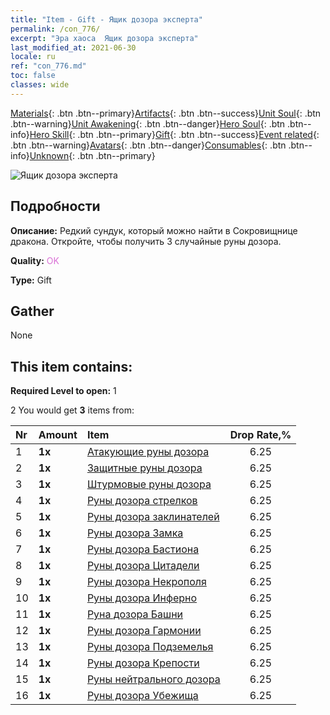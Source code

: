 ```yaml
---
title: "Item - Gift - Ящик дозора эксперта"
permalink: /con_776/
excerpt: "Эра хаоса  Ящик дозора эксперта"
last_modified_at: 2021-06-30
locale: ru
ref: "con_776.md"
toc: false
classes: wide
---
```

 [Materials](/ItemsRU/){: .btn .btn--primary}[Artifacts](/ItemsRU/Artifacts/){: .btn .btn--success}[Unit Soul](/ItemsRU/UnitSoul/){: .btn .btn--warning}[Unit Awakening](/ItemsRU/UnitAwakening/){: .btn .btn--danger}[Hero Soul](/ItemsRU/HeroSoul/){: .btn .btn--info}[Hero Skill](/ItemsRU/HeroSkill/){: .btn .btn--primary}[Gift](/ItemsRU/Gift/){: .btn .btn--success}[Event related](/ItemsRU/Events/){: .btn .btn--warning}[Avatars](/ItemsRU/Avatars/){: .btn .btn--danger}[Consumables](/ItemsRU/Consumables/){: .btn .btn--info}[Unknown](/ItemsRU/Unknown/){: .btn .btn--primary}

 ![Ящик дозора эксперта](/images/t/i_tujianhezi3.png)

## Подробности
 **Описание:** Редкий сундук, который можно найти в Сокровищнице дракона. Откройте, чтобы получить 3 случайные руны дозора.

 **Quality:** <span style="color: #DA70D6">OK</span>

 **Type:** Gift

## Gather

  None

## This item contains:

 **Required Level to open:** 1

 2 You would get **3** items  from:

  | Nr | Amount |     Item    | Drop Rate,% |
  |:---|:-------|:------------|:---------:|
  | 1 |  **1x** | [Атакующие руны дозора](/ItemsRU/con_734/) | 6.25 | 
  | 2 |  **1x** | [Защитные руны дозора](/ItemsRU/con_739/) | 6.25 | 
  | 3 |  **1x** | [Штурмовые руны дозора](/ItemsRU/con_741/) | 6.25 | 
  | 4 |  **1x** | [Руны дозора стрелков](/ItemsRU/con_742/) | 6.25 | 
  | 5 |  **1x** | [Руны дозора заклинателей](/ItemsRU/con_746/) | 6.25 | 
  | 6 |  **1x** | [Руны дозора Замка](/ItemsRU/con_752/) | 6.25 | 
  | 7 |  **1x** | [Руны дозора Бастиона](/ItemsRU/con_753/) | 6.25 | 
  | 8 |  **1x** | [Руны дозора Цитадели](/ItemsRU/con_754/) | 6.25 | 
  | 9 |  **1x** | [Руны дозора Некрополя](/ItemsRU/con_755/) | 6.25 | 
  | 10 |  **1x** | [Руны дозора Инферно](/ItemsRU/con_777/) | 6.25 | 
  | 11 |  **1x** | [Руна дозора Башни](/ItemsRU/con_785/) | 6.25 | 
  | 12 |  **1x** | [Руны дозора Гармонии](/ItemsRU/con_791/) | 6.25 | 
  | 13 |  **1x** | [Руны дозора Подземелья](/ItemsRU/con_792/) | 6.25 | 
  | 14 |  **1x** | [Руны дозора Крепости](/ItemsRU/con_818/) | 6.25 | 
  | 15 |  **1x** | [Руны нейтрального дозора](/ItemsRU/con_869/) | 6.25 | 
  | 16 |  **1x** | [Руны дозора Убежища](/ItemsRU/con_868/) | 6.25 | 
